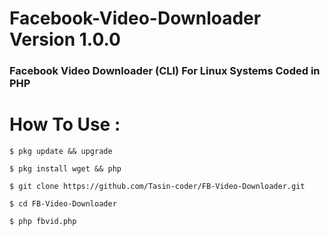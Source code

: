 
# Facebook-Video-Downloader Version 1.0.0
### Facebook Video Downloader (CLI) For Linux Systems Coded in PHP

# How To Use : 
```
$ pkg update && upgrade
```
```
$ pkg install wget && php
```
```
$ git clone https://github.com/Tasin-coder/FB-Video-Downloader.git
```

```
$ cd FB-Video-Downloader
```
```
$ php fbvid.php
```
